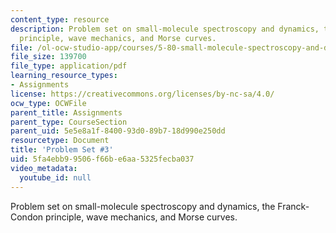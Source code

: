 ```yaml
---
content_type: resource
description: Problem set on small-molecule spectroscopy and dynamics, the Franck-Condon
  principle, wave mechanics, and Morse curves.
file: /ol-ocw-studio-app/courses/5-80-small-molecule-spectroscopy-and-dynamics-fall-2008/5fa4ebb99506f66be6aa5325fecba037_ps3_1982.pdf
file_size: 139700
file_type: application/pdf
learning_resource_types:
- Assignments
license: https://creativecommons.org/licenses/by-nc-sa/4.0/
ocw_type: OCWFile
parent_title: Assignments
parent_type: CourseSection
parent_uid: 5e5e8a1f-8400-93d0-89b7-18d990e250dd
resourcetype: Document
title: 'Problem Set #3'
uid: 5fa4ebb9-9506-f66b-e6aa-5325fecba037
video_metadata:
  youtube_id: null
---
```

Problem set on small-molecule spectroscopy and dynamics, the Franck-Condon principle, wave mechanics, and Morse curves.